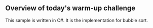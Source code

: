 ## Overview of today's warm-up challenge

This sample is written in C#. It is the implementation for bubble sort.
